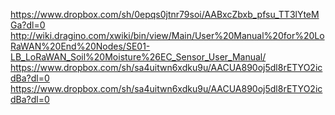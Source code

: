 https://www.dropbox.com/sh/0epqs0jtnr79soi/AABxcZbxb_pfsu_TT3lYteMGa?dl=0
http://wiki.dragino.com/xwiki/bin/view/Main/User%20Manual%20for%20LoRaWAN%20End%20Nodes/SE01-LB_LoRaWAN_Soil%20Moisture%26EC_Sensor_User_Manual/
https://www.dropbox.com/sh/sa4uitwn6xdku9u/AACUA890oj5dl8rETYO2icdBa?dl=0
https://www.dropbox.com/sh/sa4uitwn6xdku9u/AACUA890oj5dl8rETYO2icdBa?dl=0
